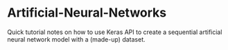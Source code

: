 # Artificial-Neural-Networks
Quick tutorial notes on how to use Keras API to create a sequential artificial neural network model with a (made-up) dataset. 
